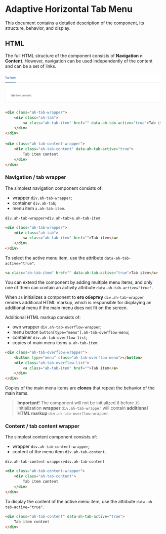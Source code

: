 # Adaptive Horizontal Tab Menu

This document contains a detailed description of the component, its structure, behavior, and display.

## HTML

The full HTML structure of the component consists of **Navigation** и **Content**.
However, navigation can be used independently of the content and can be a set of links.

![Navigation and content](../../src/screenshots/s1_888x178.png)

```html
<div class="ah-tab-wrapper">
    <div class="ah-tab">
        <a class="ah-tab-item" href="" data-ah-tab-active="true">Tab item</a>
    </div>
</div>

<div class="ah-tab-content-wrapper">
    <div class="ah-tab-content" data-ah-tab-active="true">
        Tab item content
    </div>
</div>
```

### Navigation / tab wrapper

The simplest navigation component consists of:

* wrapper `div.ah-tab-wrapper`;
* container `div.ah-tab`;
* menu item `a.ah-tab-item`.

`div.ah-tab-wrapper>div.ah-tab>a.ah-tab-item`

```html
<div class="ah-tab-wrapper">
    <div class="ah-tab">
        <a class="ah-tab-item" href="">Tab item</a>
    </div>
</div>
```  

To select the active menu item, use the attribute `data-ah-tab-active="true"`.

```html
<a class="ah-tab-item" href="" data-ah-tab-active="true">Tab item</a>
```  

You can extend the component by adding multiple menu items, and only one of them can contain an activity attribute `data-ah-tab-active="true"`.  

When `JS` initializes a component to **его обертку** `div.ah-tab-wrapper` renders additional HTML markup, which is responsible for displaying an additional menu if the main menu does not fit on the screen.  

Additional HTML markup consists of:  

* own wrapper `div.ah-tab-overflow-wrapper`;
* menu button `button[type="menu"].ah-tab-overflow-menu`;
* container `div.ah-tab-overflow-list`;
* copies of main menu items `a.ah-tab-item`.

```html
<div class="ah-tab-overflow-wrapper">
    <button type="menu" class="ah-tab-overflow-menu"></button>
    <div class="ah-tab-overflow-list">
        <a class="ah-tab-item" href="">Tab item</a>
    </div>
</div>
```  

Copies of the main menu items are **clones** that repeat the behavior of the main items.

> **Important!** The component will not be initialized if before `JS` initialization **wrapper** `div.ah-tab-wrapper`  will contain **additional HTML markup** `div.ah-tab-overflow-wrapper`.

### Content / tab content wrapper

The simplest content component consists of:

* wrapper `div.ah-tab-content-wrapper`;
* content of the menu item `div.ah-tab-content`.

`div.ah-tab-content-wrapper>div.ah-tab-content`

```html
<div class="ah-tab-content-wrapper">
    <div class="ah-tab-content">
        Tab item content
    </div>
</div>
```  

To display the content of the active menu item, use the attribute `data-ah-tab-active="true"`.

```html
<div class="ah-tab-content" data-ah-tab-active="true">
    Tab item content
</div>
```  
